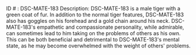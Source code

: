 ID # : DSC-MATE-183
Description: DSC-MATE-183 is a male tiger with a green coat of fur. In addition to the normal tiger features, DSC-MATE-183 also has goggles on his forehead and a gold chain around his neck. DSC-MATE-183's empathetic and compassionate personality, while admirable, can sometimes lead to him taking on the problems of others as his own. This can be both beneficial and detrimental to DSC-MATE-183's mental state, as he may become overwhelmed with the weight of others' problems.